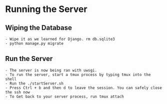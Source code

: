 # Running the Server

## Wiping the Database
    - Wipe it as we learned for Django. rm db.sqlite3
    - python manage.py migrate

## Run the Server
    - The server is now being ran with uwsgi.
    - To run the server, start a tmux process by typing tmux into the shell
    - Run the ./startServer.sh
    - Press Ctrl + b and then d to leave the session. You can safely close the ssh now
    - To Get back to your server process, run tmux attach

